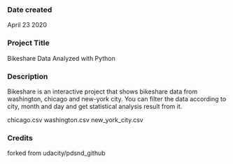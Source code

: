 ### Date created
April 23 2020

### Project Title
Bikeshare Data Analyzed with Python

### Description
Bikeshare is an interactive project that shows bikeshare data from washington, chicago and new-york city.
You can filter the data according to city, month and day and get statistical analysis result from it. 

chicago.csv
washington.csv
new_york_city.csv

### Credits
forked from udacity/pdsnd_github

